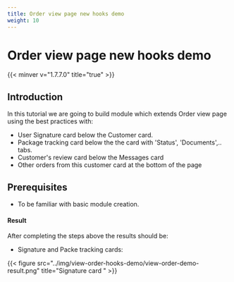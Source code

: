 ```yaml
---
title: Order view page new hooks demo
weight: 10
---
```


# Order view page new hooks demo
{{< minver v="1.7.7.0" title="true" >}}

## Introduction

In this tutorial we are going to build module which extends Order view page using the best practices with:

 - User Signature card below the Customer card.
 - Package tracking card below the the card with 'Status', 'Documents',.. tabs.
 - Customer's review card below the Messages card
 - Other orders from this customer card at the bottom of the page

## Prerequisites

- To be familiar with basic module creation.

#### Result

After completing the steps above the results should be:

 - Signature and Packe tracking cards:

 {{< figure src="../img/view-order-hooks-demo/view-order-demo-result.png" title="Signature card " >}}
